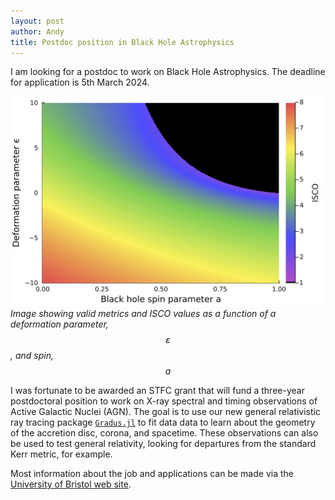 ```yaml
---
layout: post
author: Andy
title: Postdoc position in Black Hole Astrophysics
---
```


I am looking for a postdoc to work on Black Hole Astrophysics. The deadline for application is 5th March 2024.

![Valid metrics and ISCO values as a function of deformation parameter and spin](/assets/images/valid_metrics.jpg)
*Image showing valid metrics and ISCO values as a function of a deformation parameter, $$ \varepsilon $$, and spin, $$ a $$*

I was fortunate to be awarded an STFC grant that will fund a three-year postdoctoral position to work on X-ray spectral and timing observations of Active Galactic Nuclei (AGN). The goal is to use our new general relativistic ray tracing package [`Gradus.jl`](https://github.com/astro-group-bristol/Gradus.jl) to fit data data to learn about the geometry of the accretion disc, corona, and spacetime. These observations can also be used to test general relativity, looking for departures from the standard Kerr metric, for example.

Most information about the job and applications can be made via the [University of Bristol web site](https://www.bristol.ac.uk/jobs/find/details/?jobId=335198&jobTitle=Research%20Associate%20in%20Black%20Hole%20Astrophysics).
